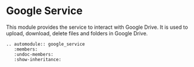 # Google Service

This module provides the service to interact with Google Drive. It is used to upload, download, 
delete files and folders in Google Drive.

```{eval-rst}
.. automodule:: google_service
   :members:
   :undoc-members:
   :show-inheritance: